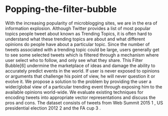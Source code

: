 # Popping-the-filter-bubble

With the increasing popularity of microblogging sites, we
are in the era of information explosion. Although Twitter
provides a list of most popular topics people tweet about
known as Trending Topics, it is often hard to understand
what these trending topics are about and what different
opinions do people have about a particular topic. Since the
number of tweets associated with a trending topic could be
large, users generally get to see some selected tweets which
is filtered through a mechanism where user select who to
follow, and only see what they share. This Filter Bubble[6]
undermine the marketplace of ideas and damage the ability
to accurately predict events in the world. If user is never
exposed to opinions or arguments that challenge his point
of view, he will never question it or evolve it.
We propose a solution to the problem by providing the
user a wider/global view of a particular trending event through
exposing him to the available opinions world-wide. We evaluate existing techniques for encoding tweets into appropriate
vector representations and discuss the pros and cons.
The dataset consists of tweets from Web Summit 2015 1
,
US presidential election 2012 2
and the FA cup 3
.
